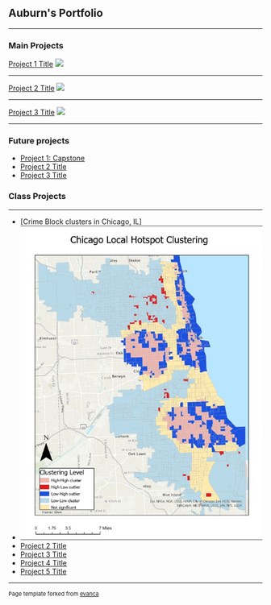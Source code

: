 ## Auburn's Portfolio

---

### Main Projects

[Project 1 Title](/sample_page)
<img src="images/dummy_thumbnail.jpg?raw=true"/>

---
[Project 2 Title](/pdf/sample_presentation.pdf)
<img src="images/dummy_thumbnail.jpg?raw=true"/>

---
[Project 3 Title](http://example.com/)
<img src="images/dummy_thumbnail.jpg?raw=true"/>

---
### Future projects

- [Project 1: Capstone](http://example.com/)
- [Project 2 Title](http://example.com/)
- [Project 3 Title](http://example.com/)

  
### Class Projects
---
- [Crime Block clusters in Chicago, IL]
- <img src="images/Crime_Patterns.jpg?raw=true"/>
- [Project 2 Title](http://example.com/)
- [Project 3 Title](http://example.com/)
- [Project 4 Title](http://example.com/)
- [Project 5 Title](http://example.com/)

---
<p style="font-size:11px">Page template forked from <a href="https://github.com/evanca/quick-portfolio">evanca</a></p>
<!-- Remove the above link if you don't want to attribute -->
